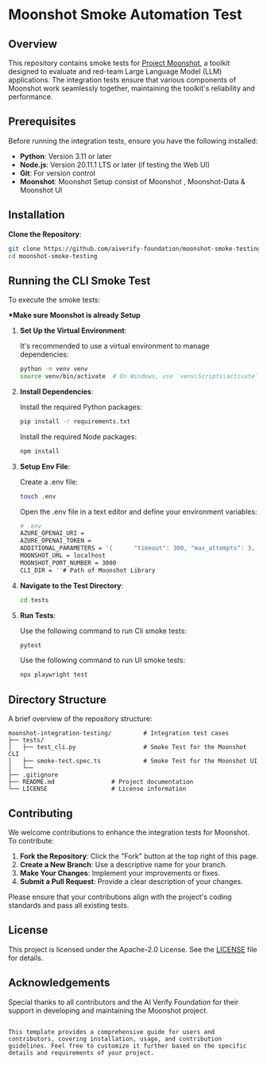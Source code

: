 # Moonshot Smoke Automation Test

## Overview

This repository contains smoke tests for [Project Moonshot](https://github.com/aiverify-foundation/moonshot), a toolkit designed to evaluate and red-team Large Language Model (LLM) applications. The integration tests ensure that various components of Moonshot work seamlessly together, maintaining the toolkit's reliability and performance.

## Prerequisites

Before running the integration tests, ensure you have the following installed:

- **Python**: Version 3.11 or later
- **Node.js**: Version 20.11.1 LTS or later (if testing the Web UI)
- **Git**: For version control
- **Moonshot**: Moonshot Setup consist of Moonshot , Moonshot-Data & Moonshot UI

## Installation

**Clone the Repository**:

   ```bash
   git clone https://github.com/aiverify-foundation/moonshot-smoke-testing.git
   cd moonshot-smoke-testing
   ```

## Running the CLI Smoke Test

To execute the smoke tests:

__*Make sure Moonshot is already Setup__

1. **Set Up the Virtual Environment**:

   It's recommended to use a virtual environment to manage dependencies:

   ```bash
   python -m venv venv
   source venv/bin/activate  # On Windows, use `venv\Scripts\activate`
   ```

2. **Install Dependencies**:

   Install the required Python packages:

   ```bash
   pip install -r requirements.txt
   ```

   Install the required Node packages:

   ```bash
   npm install
   ```
   
3. **Setup Env File**:

   Create a .env file:

   ```bash
   touch .env
   ```

   Open the .env file in a text editor and define your environment variables:
   ```bash
   # .env
   AZURE_OPENAI_URI = 
   AZURE_OPENAI_TOKEN = 
   ADDITIONAL_PARAMETERS = '{      "timeout": 300, "max_attempts": 3,   "temperature": 0.5 }'
   MOONSHOT_URL = localhost
   MOONSHOT_PORT_NUMBER = 3000
   CLI_DIR = ''# Path of Moonshot Library
   ```

1. **Navigate to the Test Directory**:

   ```bash
   cd tests
   ```

4. **Run Tests**:

   Use the following command to run Cli smoke tests:

   ```bash
   pytest
   ```

   Use the following command to run UI smoke tests:

   ```bash
   npx playwright test
   ```

## Directory Structure

A brief overview of the repository structure:

```
moonshot-integration-testing/         # Integration test cases
├── tests/                   
│   ├── test_cli.py                   # Smoke Test for the Moonshot CLI
│   ├── smoke-test.spec.ts            # Smoke Test for the Moonshot UI
│   └── 
├── .gitignore
├── README.md                # Project documentation
└── LICENSE                  # License information
```

## Contributing

We welcome contributions to enhance the integration tests for Moonshot. To contribute:

1. **Fork the Repository**: Click the "Fork" button at the top right of this page.
2. **Create a New Branch**: Use a descriptive name for your branch.
3. **Make Your Changes**: Implement your improvements or fixes.
4. **Submit a Pull Request**: Provide a clear description of your changes.

Please ensure that your contributions align with the project's coding standards and pass all existing tests.

## License

This project is licensed under the Apache-2.0 License. See the [LICENSE](LICENSE) file for details.

## Acknowledgements

Special thanks to all contributors and the AI Verify Foundation for their support in developing and maintaining the Moonshot project.
```

This template provides a comprehensive guide for users and contributors, covering installation, usage, and contribution guidelines. Feel free to customize it further based on the specific details and requirements of your project. 

